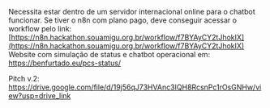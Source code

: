 Necessita estar dentro de um servidor internacional online para o chatbot funcionar.
Se tiver o n8n com plano pago, deve conseguir acessar o workflow pelo link: [https://n8n.hackathon.souamigu.org.br/workflow/f7BYAyCY2tJhokIX](https://n8n.hackathon.souamigu.org.br/workflow/f7BYAyCY2tJhokIX)
Website com simulação de status e chatbot operacional em:
https://benfurtado.eu/pcs-status/

Pitch v.2: 
https://drive.google.com/file/d/19j56qJ73HVAnc3IQH8RcsnPc1rOsGNHw/view?usp=drive_link

